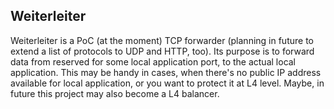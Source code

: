 ## Weiterleiter

Weiterleiter is a PoC (at the moment) TCP forwarder (planning in future to extend a list of protocols to UDP and HTTP, too). Its purpose is to forward data from reserved for some local application port, to the actual local application. This may be handy in cases, 
when there's no public IP address available for local application, or you want to protect it at L4 level. Maybe, in future this project may also become a L4 balancer.
